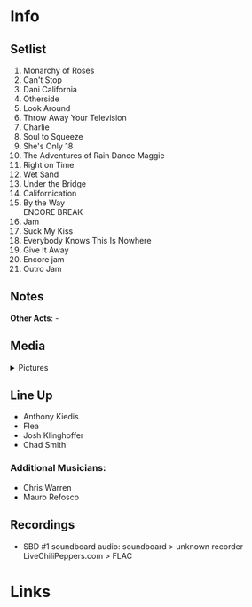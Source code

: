 # Info

## Setlist

1. Monarchy of Roses
2. Can't Stop
3. Dani California
4. Otherside
5. Look Around
6. Throw Away Your Television
7. Charlie
8. Soul to Squeeze
9. She's Only 18
10. The Adventures of Rain Dance Maggie
11. Right on Time
12. Wet Sand
13. Under the Bridge
14. Californication
15. By the Way
<br> ENCORE BREAK
16. Jam
17. Suck My Kiss
18. Everybody Knows This Is Nowhere
19. Give It Away
20. Encore jam
21. Outro Jam

## Notes

**Other Acts**: -

## Media 

<details>
  <summary>Pictures</summary>
  <!--<img alt="Setlist" title="Setlist" src="_.jpg" height="200" />
  <img alt="Flyer" title="Flyer" src="_.jpg" height="200" />-->
</details>

## Line Up

* Anthony Kiedis
* Flea
* Josh Klinghoffer
* Chad Smith

### Additional Musicians:

* Chris Warren  
* Mauro Refosco

## Recordings

* SBD #1 soundboard audio: soundboard > unknown recorder LiveChiliPeppers.com > FLAC

# Links
